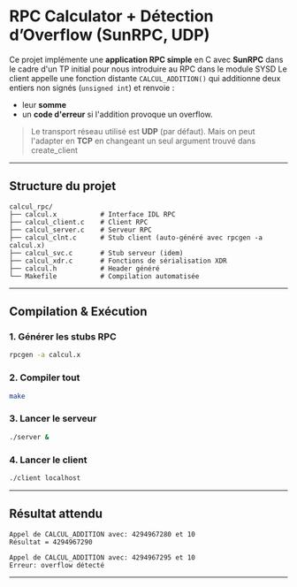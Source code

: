 # RPC Calculator + Détection d’Overflow (SunRPC, UDP)

Ce projet implémente une **application RPC simple** en C avec **SunRPC** dans le cadre d'un TP initial pour nous introduire au RPC dans le module SYSD
Le client appelle une fonction distante `CALCUL_ADDITION()` qui additionne deux entiers non signés (`unsigned int`) et renvoie :
* leur **somme**
* un **code d'erreur** si l'addition provoque un overflow.

> Le transport réseau utilisé est **UDP** (par défaut). Mais on peut l'adapter en **TCP** en changeant un seul argument trouvé dans create_client

---

## Structure du projet

```
calcul_rpc/
├── calcul.x           # Interface IDL RPC
├── calcul_client.c    # Client RPC
├── calcul_server.c    # Serveur RPC
├── calcul_clnt.c      # Stub client (auto-généré avec rpcgen -a calcul.x)
├── calcul_svc.c       # Stub serveur (idem)
├── calcul_xdr.c       # Fonctions de sérialisation XDR
├── calcul.h           # Header généré
└── Makefile           # Compilation automatisée
```

---

## Compilation & Exécution

### 1. Générer les stubs RPC

```bash
rpcgen -a calcul.x
```

### 2. Compiler tout

```bash
make
```

### 3. Lancer le serveur

```bash
./server &
```

### 4. Lancer le client

```bash
./client localhost
```

---

## Résultat attendu

```text
Appel de CALCUL_ADDITION avec: 4294967280 et 10
Résultat = 4294967290

Appel de CALCUL_ADDITION avec: 4294967295 et 10
Erreur: overflow détecté
```

---
